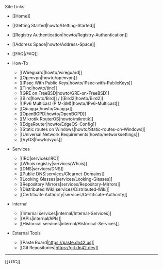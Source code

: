 <div class='toc-title'>Site Links</div>

 * [[Home]]
  * [[Getting Started|howto/Getting-Started]]
  * [[Registry Authentication|howto/Registry-Authentication]]
  * [[Address Space|howto/Address-Space]]
  * [[FAQ|/FAQ]]

* How-To
  * [[Wireguard|howto/wireguard]]
  * [[Openvpn|howto/openvpn]]
  * [[IPsec With Public Keys|howto/IPsec-with-PublicKeys]]
  * [[Tinc|howto/tinc]]
  * [[GRE on FreeBSD|howto/GRE-on-FreeBSD]]
  * [[Bird|howto/Bird]] / [[Bird2|howto/Bird2]]
  * [[IPv6 Multicast (PIM-SM)|howto/IPv6-Multicast]]
  * [[Quagga|howto/Quagga]]
  * [[OpenBGPD|howto/OpenBGPD]]
  * [[Mikrotik RouterOS|howto/mikrotik]]
  * [[EdgeRouter|howto/EdgeOS-Config]]
  * [[Static routes on Windows|howto/Static-routes-on-Windows]]
  * [[Universal Network Requirements|howto/networksettings]]
  * [[VyOS|howto/vyos]]

* Services
  * [[IRC|services/IRC]]
  * [[Whois registry|services/Whois]]
  * [[DNS|services/DNS]]
  * [[Public DNS|services/Clearnet-Domains]]
  * [[Looking Glasses|services/Looking-Glasses]]
  * [[Repository Mirrors|services/Repository-Mirrors]]
  * [[Distributed Wiki|services/Distributed-Wiki]]
  * [[Certificate Authority|services/Certificate-Authority]]

* Internal
  * [[Internal services|internal/Internal-Services]]
  * [[APIs|internal/APIs]]
  * [[Historical services|internal/Historical-Services]]

* External Tools
  * [[Paste Board|https://paste.dn42.us]]
  * [[Git Repositories|https://git.dn42.dev]]

--------------

[[_TOC_]]